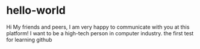 # hello-world

Hi My friends and peers, I am very happy to communicate with you at this platform!
I want to be a high-tech person in computer industry.
the first test for learning github
